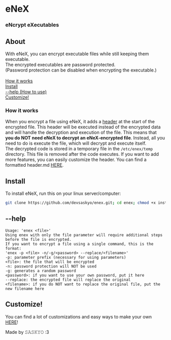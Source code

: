 # eNeX
### eNcrypt eXecutables
## About
With eNeX, you can encrypt executable files while still keeping them executable.
<br>
The encrypted executables are password protected.
<br>
(Password protection can be disabled when encrypting the executable.)
<br>
<br>
[How it works](#how-it-works)
<br>
[Install](#install)
<br>
[--help (How to use)](#--help)
<br>
[Customize!](#customize!)
<br>

### How it works
When you encrypt a file using eNeX, it adds a [header](resources/header.md) at the start of the encrypted file. This header will be executed instead of the encrypted data and will handle the decryption and execution of the file. This means that **you do NOT need eNeX to decrypt an eNeX-encrypted file**. Instead, all you need to do is execute the file, which will decrypt and execute itself.
<br>
The decrypted code is stored in a temporary file in the `/etc/enex/temp` directory. This file is removed after the code executes. If you want to add more features, you can easily customize the header. You can find a formatted header.md [HERE](DOCS/formatted-header.md).

## Install
To install eNeX, run this on your linux server/computer:
<br>
```bash
git clone https://github.com/devsaskyo/enex.git; cd enex; chmod +x installer.sh; sudo ./installer.sh
```

## --help
```plaintext
Usage: 'enex <file>'
Using enex with only the file parameter will require additional steps before the file is encrypted.
If you want to encrypt a file using a single command, this is the format:
'enex -p <file> -n/-g/<password> --replace/<filename>'
-p: parameter prefix (necessary for using parameters)
<file>: the file that will be encrypted
-n: password protection will NOT be used
-g: generates a random password
<password>: if you want to use your own password, put it here
--replace: the encrypted file will replace the original
<filename>: if you do NOT want to replace the original file, put the new filename here
```

## Customize!
You can find a lot of customizations and easy ways to make your own [HERE](DOCS/CUSTOMIZE.md)!

Made by 𝚂𝙰𝚂𝙺𝚈𝙾 :3
